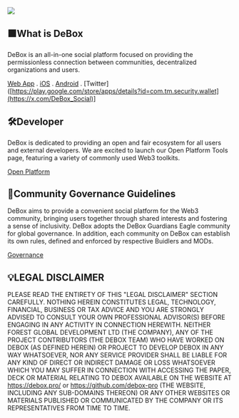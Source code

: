 ![](https://pbs.twimg.com/profile_banners/1512316683674742788/1714896390/1500x500)
## 🟩What is DeBox 

DeBox is an all-in-one social platform focused on providing the permissionless connection between communities, decentralized organizations and users.

[Web App](https://app.debox.pro/) . [iOS](https://apps.apple.com/us/app/debox-global/id6444485220) . [Android](https://play.google.com/store/apps/details?id=com.tm.security.wallet) . [Twitter]([https://play.google.com/store/apps/details?id=com.tm.security.wallet](https://x.com/DeBox_Social)]
## 🛠️Developer
DeBox is dedicated to providing an open and fair ecosystem for all users and external developers. We are excited to launch our Open Platform Tools page, featuring a variety of commonly used Web3 toolkits.

[Open Platform](https://docs.debox.pro/OpenPlatform)

## 🤝Community Governance Guidelines

DeBox aims to provide a convenient social platform for the Web3 community, bringing users together through shared interests and fostering a sense of inclusivity.
DeBox adopts the DeBox Guardians Eagle community for global governance. In addition, each community on DeBox can establish its own rules, defined and enforced by respective Buidlers and MODs.

[Governance](https://m.debox.pro/communityGuides)


## 💡LEGAL DISCLAIMER

PLEASE READ THE ENTIRETY OF THIS "LEGAL DISCLAIMER" SECTION CAREFULLY. NOTHING HEREIN CONSTITUTES LEGAL, TECHNOLOGY, FINANCIAL, BUSINESS OR TAX ADVICE AND YOU ARE STRONGLY ADVISED TO CONSULT YOUR OWN PROFESSIONAL ADVISOR(S) BEFORE ENGAGING IN ANY ACTIVITY IN CONNECTION HEREWITH. NEITHER FOREST GLOBAL DEVELOPMENT LTD (THE COMPANY), ANY OF THE PROJECT CONTRIBUTORS (THE DEBOX TEAM) WHO HAVE WORKED ON DEBOX (AS DEFINED HEREIN) OR PROJECT TO DEVELOP DEBOX IN ANY WAY WHATSOEVER, NOR ANY SERVICE PROVIDER SHALL BE LIABLE FOR ANY KIND OF DIRECT OR INDIRECT DAMAGE OR LOSS WHATSOEVER WHICH YOU MAY SUFFER IN CONNECTION WITH ACCESSING THE PAPER, DECK OR MATERIAL RELATING TO DEBOX AVAILABLE ON THE WEBSITE AT https://debox.pro/ or https://github.com/debox-pro (THE WEBSITE, INCLUDING ANY SUB-DOMAINS THEREON) OR ANY OTHER WEBSITES OR MATERIALS PUBLISHED OR COMMUNICATED BY THE COMPANY OR ITS REPRESENTATIVES FROM TIME TO TIME.

